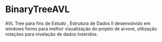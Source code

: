 # BinaryTreeAVL
AVL Tree  para fins de Estudo , Estrutura de Dados II desenvolvido em windows forms para melhor visualização do projeto de arvore, utilização rotações para nivelação de dados inseridos.



